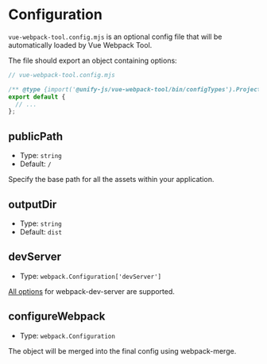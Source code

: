 # Configuration

`vue-webpack-tool.config.mjs` is an optional config file that will be automatically loaded by Vue Webpack Tool.

The file should export an object containing options:

```js
// vue-webpack-tool.config.mjs

/** @type {import('@unify-js/vue-webpack-tool/bin/configTypes').ProjectConfig} */
export default {
  // ...
};
```

## publicPath

- Type: `string`
- Default: `/`

Specify the base path for all the assets within your application.

## outputDir

- Type: `string`
- Default: `dist`

## devServer

- Type: `webpack.Configuration['devServer']`

[All options](https://webpack.js.org/configuration/dev-server/) for webpack-dev-server are supported.

## configureWebpack

- Type: `webpack.Configuration`

The object will be merged into the final config using webpack-merge.
